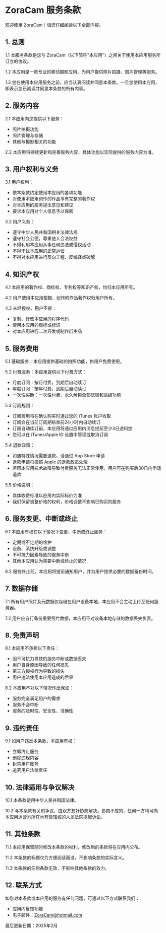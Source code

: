 # ZoraCam 服务条款

欢迎使用 ZoraCam！请您仔细阅读以下全部内容。

## 1. 总则

1.1 本服务条款是您与 ZoraCam（以下简称"本应用"）之间关于使用本应用服务所订立的协议。

1.2 本应用是一款专业的移动摄影应用，为用户提供照片拍摄、照片管理等服务。

1.3 您在使用本应用服务之前，应当认真阅读并同意本条款。一旦您使用本应用，即表示您已阅读并同意本条款的所有内容。

## 2. 服务内容

2.1 本应用向您提供以下服务：
- 照片拍摄功能
- 照片管理与存储
- 其他与摄影相关的功能

2.2 本应用将持续更新和完善服务内容，具体功能以实际提供的服务内容为准。

## 3. 用户权利与义务

3.1 用户权利：
- 依本条款约定使用本应用的各项功能
- 对使用本应用创作的作品享有完整的著作权
- 对本应用的服务提出意见和建议
- 要求本应用对个人信息予以保密

3.2 用户义务：
- 遵守中华人民共和国相关法律法规
- 遵守社会公德，尊重他人合法权益
- 不得利用本应用从事任何违法或侵权活动
- 不得干扰本应用的正常运营
- 不得对本应用进行反向工程、反编译或破解

## 4. 知识产权

4.1 本应用的著作权、商标权、专利权等知识产权，均归本应用所有。

4.2 用户使用本应用拍摄、创作的作品著作权归用户所有。

4.3 未经授权，用户不得：
- 复制、修改本应用的程序代码
- 使用本应用的商标或标识
- 对本应用进行二次开发或制作衍生品

## 5. 服务费用

5.1 基础服务：本应用提供基础的拍照功能，供用户免费使用。

5.2 付费服务：本应用提供以下付费方式：
- 月度订阅：按月付费，到期后自动续订
- 年度订阅：按年付费，到期后自动续订
- 一次性买断：一次性付费，永久解锁全部滤镜和高级功能

5.3 订阅规则：
- 订阅费用将在确认购买时通过您的 iTunes 账户收取
- 订阅会在当前订阅期结束前24小时内自动续订
- 订阅自动续订前，本应用将通过应用内消息提前至少3日通知您
- 您可以在 iTunes/Apple ID 设置中管理或取消订阅

5.4 退款政策：
- 如遇特殊情况需要退款，请通过 App Store 申请
- 退款申请将按照 Apple 的退款政策处理
- 若因本应用技术故障导致付费服务无法正常使用，用户可在购买后30日内申请退款

5.5 价格说明：
- 具体收费标准以应用内实际标价为准
- 我们保留调整价格的权利，价格调整不影响已购买的服务

## 6. 服务变更、中断或终止

6.1 本应用有权在以下情况下变更、中断或终止服务：
- 定期或不定期的维护
- 设备、系统升级或调整
- 不可抗力因素导致的服务中断
- 其他本应用认为需要中断或终止的情况

6.2 服务终止前，本应用将提前通知用户，并为用户提供必要的数据备份时间。

## 7. 数据存储

7.1 所有用户照片及元数据仅存储在用户设备本地，本应用不会主动上传至任何服务器。

7.2 用户应自行备份重要照片数据，本应用不对设备本地存储的数据丢失负责。

## 8. 免责声明

8.1 本应用不承担以下责任：
- 因不可抗力导致的服务中断或数据丢失
- 用户自身原因导致的任何损失
- 第三方侵权行为导致的损失
- 用户违法使用本应用造成的后果

8.2 本应用不对以下情况作出保证：
- 服务完全满足用户的需求
- 服务不会中断
- 服务的及时性、安全性、准确性

## 9. 违约责任

9.1 如用户违反本条款，本应用有权：
- 立即终止服务
- 删除违规内容
- 封禁用户账号
- 追究用户法律责任

## 10. 法律适用与争议解决

10.1 本条款适用中华人民共和国法律。

10.2 与本条款有关的争议，由双方友好协商解决。协商不成的，任何一方均可向本应用运营方所在地有管辖权的人民法院提起诉讼。

## 11. 其他条款

11.1 本应用保留随时修改本条款的权利，修改后的条款将在应用内公布。

11.2 本条款的标题仅为方便阅读而设，不影响条款的实际含义。

11.3 本条款的任何条款无效，不影响其他条款的效力。

## 12. 联系方式

如您对本条款或本应用的服务有任何问题，可通过以下方式联系我们：
- 应用内反馈功能
- 电子邮件：ZoraCam@hotmail.com

最后更新日期：2025年2月
